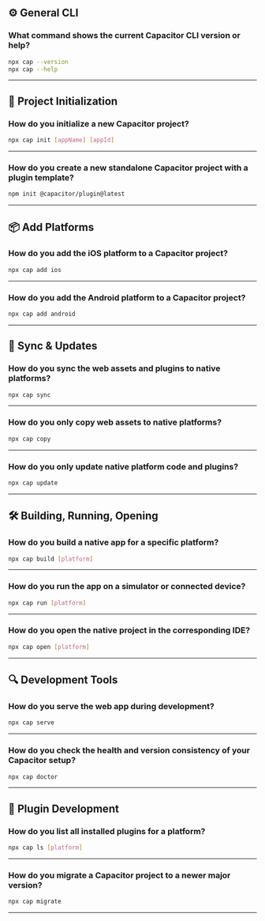 ## ⚙️ General CLI

### What command shows the current Capacitor CLI version or help?

```bash
npx cap --version
npx cap --help
```

---

## 📁 Project Initialization

### How do you initialize a new Capacitor project?

```bash
npx cap init [appName] [appId]
```

---

### How do you create a new standalone Capacitor project with a plugin template?

```bash
npm init @capacitor/plugin@latest
```

---

## 📦 Add Platforms

### How do you add the iOS platform to a Capacitor project?

```bash
npx cap add ios
```

---

### How do you add the Android platform to a Capacitor project?

```bash
npx cap add android
```

---

## 🔄 Sync & Updates

### How do you sync the web assets and plugins to native platforms?

```bash
npx cap sync
```

---

### How do you only copy web assets to native platforms?

```bash
npx cap copy
```

---

### How do you only update native platform code and plugins?

```bash
npx cap update
```

---

## 🛠️ Building, Running, Opening

### How do you build a native app for a specific platform?

```bash
npx cap build [platform]
```

---

### How do you run the app on a simulator or connected device?

```bash
npx cap run [platform]
```

---

### How do you open the native project in the corresponding IDE?

```bash
npx cap open [platform]
```

---

## 🔍 Development Tools

### How do you serve the web app during development?

```bash
npx cap serve
```

---

### How do you check the health and version consistency of your Capacitor setup?

```bash
npx cap doctor
```

---

## 🔌 Plugin Development

### How do you list all installed plugins for a platform?

```bash
npx cap ls [platform]
```

---

### How do you migrate a Capacitor project to a newer major version?

```bash
npx cap migrate
```

---
